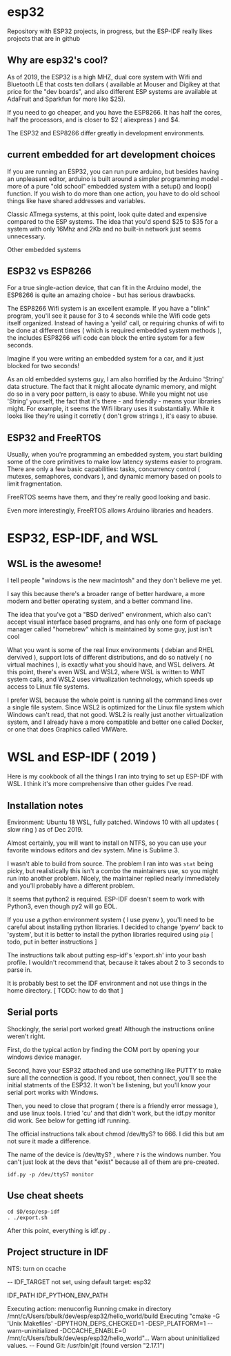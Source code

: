 # esp32
Repository with ESP32 projects, in progress, but the ESP-IDF really likes projects that are in 
github

## Why are esp32's cool?

As of 2019, the ESP32 is a high MHZ, dual core system with Wifi and Bluetooth LE that costs
ten dollars ( available at Mouser and Digikey at that price for the "dev boards", and also
different ESP systems are available at AdaFruit and Sparkfun for more like $25).

If you need to go cheaper, and you have the ESP8266. It has half the cores, half the processors,
and is closer to $2 ( aliexpress ) and $4.

The ESP32 and ESP8266 differ greatly in development environments.

## current embedded for art development choices

If you are running an ESP32, you can run pure arduino, but besides having an unpleasant
editor, arduino is built around a simpler programming model - more of a pure "old school"
embedded system with a setup() and loop() function. If you wish to do more than one 
action, you have to do old school things like have shared addresses and variables.

Classic ATmega systems, at this point, look quite dated and expensive compared to 
the ESP systems. The idea that you'd spend $25 to $35 for a system with only 16Mhz and 2Kb
and no built-in network just seems unnecessary.

Other embedded systems

## ESP32 vs ESP8266

For a true single-action device, that can fit in the Arduino model, the ESP8266 is quite
an amazing choice - but has serious drawbacks.

The ESP8266 Wifi system is an excellent example. If you have a "blink" program, you'll see it pause
for 3 to 4 seconds while the Wifi code gets itself organized. Instead of having a 'yeild' call,
or requiring chunks of wifi to be done at different times ( which is required embedded system methods ),
the includes ESP8266 wifi code can block the entire system for a few seconds.

Imagine if you were writing an embedded system for a car, and it just blocked for two seconds!

As an old embedded systems guy, I am also horrified by the Arduino 'String' data structure.
The fact that it might allocate dynamic memory, and might do so in a very poor pattern, is 
easy to abuse. While you might not use 'String' yourself, the fact that it's there - and friendly - 
means your libraries might. For example, it seems the Wifi library uses it substantially. While
it looks like they're using it corretly ( don't grow strings ), it's easy to abuse.

## ESP32 and FreeRTOS

Usually, when you're programming an embedded system, you start building some of the core primitives to
make low latency systems easier to program. There are only a few basic capabilities: tasks,
concurrency control ( mutexes, semaphores, condvars ), and dynamic memory based on pools
to limit fragmentation.

FreeRTOS seems have them, and they're really good looking and basic.

Even more interestingly, FreeRTOS allows Arduino libraries and headers.

# ESP32, ESP-IDF, and WSL

## WSL is the awesome!

I tell people "windows is the new macintosh" and they don't believe me yet.

I say this because there's a broader range of better hardware, a more modern and better
operating system, and a better command line.

The idea that you've got a "BSD derived" environment, which also can't accept visual interface
based programs, and has only one form of package manager called "homebrew" which is maintained by some
guy, just isn't cool

What you want is some of the real linux environments ( debian and RHEL dervived ), support lots of
different distributions, and do so natively ( no virtual machines ), is exactly what you should have,
and WSL delivers. At this point, there's even WSL and WSL2, where WSL is written to WNT system calls,
and WSL2 uses virtualization technology, which speeds up access to Linux file systems.

I prefer WSL because the whole point is running all the command lines over a single file system.
Since WSL2 is optimized for the Linux file system which Windows can't read, that not good.
WSL2 is really just another virtualization system, and I already have a more compatible and better
one called Docker, or one that does Graphics called VMWare.

# WSL and ESP-IDF ( 2019 )

Here is my cookbook of all the things I ran into trying to set up ESP-IDF with WSL. I think it's more
comprehensive than other guides I've read.

## Installation notes

Environment: Ubuntu 18 WSL, fully patched. Windows 10 with all updates ( slow ring ) as of Dec 2019.

Almost certainly, you will want to install on NTFS, so you can use your favorite windows editors
and dev system. Mine is Sublime 3. 

I wasn't able to build from source. The problem I ran into was `stat` being picky, but
realistically this isn't a combo the maintainers use, so you might run into another problem. Nicely,
the maintainer replied nearly immediately and you'll probably have a different problem.

It seems that python2 is required. ESP-IDF doesn't seem to work with Python3, even though py2 will go EOL.

If you use a python environment system ( I use pyenv ), you'll need to be careful about
installing python libraries. I decided to change 'pyenv' back to 'system', but it is
better to install the python libraries required using `pip` [ todo, put in better instructions ]

The instructions talk about putting esp-idf's 'export.sh' into your bash profile.
I wouldn't recommend that, because it takes about 2 to 3 seconds to parse in.

It is probably best to set the IDF environment and not use things in the home directory.
[ TODO: how to do that ]

## Serial ports

Shockingly, the serial port worked great! Although the instructions online weren't right.

First, do the typical action by finding the COM port by opening your windows device manager.

Second, have your ESP32 attached and use something like PUTTY to make sure all the connection is good.
If you reboot, then connect, you'll see the initial statments of the ESP32. It won't be listening, but you'll know your serial port works with Windows.

Then, you need to close that program ( there is a friendly error message ), and use linux
tools. I tried 'cu' and that didn't work, but the idf.py monitor did work. See below for
getting idf running.

The official instructions talk about chmod /dev/ttyS? to 666. I did this but am not sure it
made a difference.

The name of the device is /dev/ttyS? , where `?` is the windows number. You can't just look at the devs that "exist" because all of them are pre-created.

```
idf.py -p /dev/ttyS7 monitor
```

## Use cheat sheets

```
cd $D/esp/esp-idf
. ./export.sh
```

After this point, everything is idf.py .

## Project structure in IDF

NTS: turn on ccache

-- IDF_TARGET not set, using default target: esp32

IDF_PATH
IDF_PYTHON_ENV_PATH

Executing action: menuconfig                                                                                                                                                                                                      Running cmake in directory /mnt/c/Users/bbulk/dev/esp/esp32/hello_world/build                                                                                                                                                     Executing "cmake -G 'Unix Makefiles' -DPYTHON_DEPS_CHECKED=1 -DESP_PLATFORM=1 --warn-uninitialized -DCCACHE_ENABLE=0 /mnt/c/Users/bbulk/dev/esp/esp32/hello_world"...                                                             Warn about uninitialized values.                                                                                                                                                                                                  -- Found Git: /usr/bin/git (found version "2.17.1")     